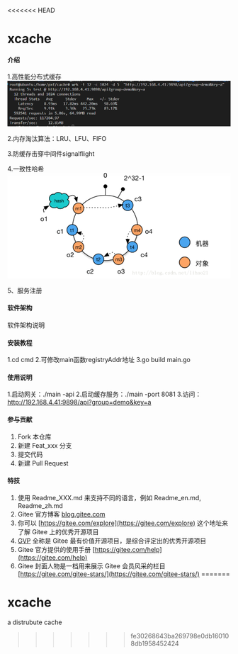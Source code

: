 <<<<<<< HEAD
# xcache

#### 介绍
1.高性能分布式缓存
![输入图片说明](wrk.png)

2.内存淘汰算法：LRU、LFU、FIFO

3.防缓存击穿中间件signalflight

4.一致性哈希
![输入图片说明](hash.png)

5、服务注册
#### 软件架构
软件架构说明


#### 安装教程
1.cd cmd
2.可修改main函数registryAddr地址
3.go build main.go

#### 使用说明
1.启动网关：./main -api
2.启动缓存服务：./main -port 8081
3.访问：http://192.168.4.41:9898/api?group=demo&key=a

#### 参与贡献

1.  Fork 本仓库
2.  新建 Feat_xxx 分支
3.  提交代码
4.  新建 Pull Request


#### 特技

1.  使用 Readme\_XXX.md 来支持不同的语言，例如 Readme\_en.md, Readme\_zh.md
2.  Gitee 官方博客 [blog.gitee.com](https://blog.gitee.com)
3.  你可以 [https://gitee.com/explore](https://gitee.com/explore) 这个地址来了解 Gitee 上的优秀开源项目
4.  [GVP](https://gitee.com/gvp) 全称是 Gitee 最有价值开源项目，是综合评定出的优秀开源项目
5.  Gitee 官方提供的使用手册 [https://gitee.com/help](https://gitee.com/help)
6.  Gitee 封面人物是一档用来展示 Gitee 会员风采的栏目 [https://gitee.com/gitee-stars/](https://gitee.com/gitee-stars/)
=======
# xcache
a distrubute cache
>>>>>>> fe30268643ba269798e0db160108db1958452424
